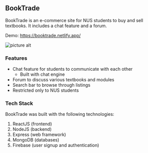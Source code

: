 ## BookTrade

BookTrade is an e-commerce site for NUS students to buy and sell textbooks. It includes a chat feature and a forum.

Demo: https://booktrade.netlify.app/

![picture alt](https://res.cloudinary.com/dms8fhsiw/image/upload/v1629213180/Screenshot_71_bkm3by.png "Title is optional")

### Features

* Chat feature for students to communicate with each other
    * Built with chat engine
* Forum to discuss various textbooks and modules
* Search bar to browse through listings
* Restricted only to NUS students

### Tech Stack

BookTrade was built with the following technologies:

1.  ReactJS (frontend)
2.	NodeJS (backend)
3.	Express (web framework)
4.	MongoDB (databases)
5.	Firebase (user signup and authentication)

